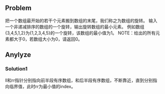 ## Problem
把一个数组最开始的若干个元素搬到数组的末尾，我们称之为数组的旋转。
输入一个非递减排序的数组的一个旋转，输出旋转数组的最小元素。
例如数组{3,4,5,1,2}为{1,2,3,4,5}的一个旋转，该数组的最小值为1。
NOTE：给出的所有元素都大于0，若数组大小为0，请返回0。

## Anylyze
### Solution1
ll和rr指针分别指向前半段有序数组，和后半段有序数组，不断靠近，直到分别指向临界值，此时rr为最小值的index。

